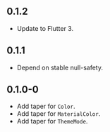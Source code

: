 ## 0.1.2

- Update to Flutter 3.

## 0.1.1

- Depend on stable null-safety.

## 0.1.0-0

- Add taper for `Color`.
- Add taper for `MaterialColor`.
- Add taper for `ThemeMode`.
